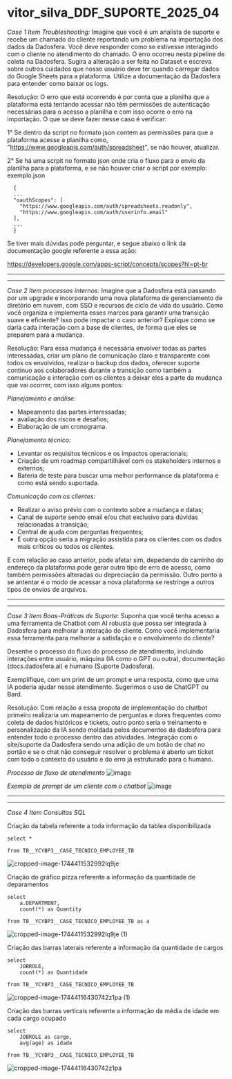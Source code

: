 # vitor_silva_DDF_SUPORTE_2025_04

*Case 1*
*Item Troubleshooting:* Imagine que você é um analista de suporte e recebe um chamado do cliente reportando um problema na importação dos dados da Dadosfera. Você deve responder como se estivesse interagindo com o cliente no atendimento do chamado. O erro ocorreu nesta pipeline de coleta na Dadosfera. Sugira a alteração a ser feita no Dataset e escreva sobre outros cuidados que nosso usuário deve ter quando carregar dados do Google Sheets para a plataforma. Utilize a documentação da Dadosfera para entender como baixar os logs.

Resolução: 
O erro que está ocorrendo é por conta que a planilha que a plataforma está tentando acessar não têm permissões de autenticação necessárias para o acesso a planilha e com isso ocorre o erro na importação. O que se deve fazer nesse caso é verificar: 

  1° Se dentro da script no formato json contem as permissões para que a plataforma acesse a planilha como, "https://www.googleapis.com/auth/spreadsheet", se não houver, atualizar.

  2° Se há uma scrpit no formato json onde cria o fluxo para o envio da planilha para a plataforma, e se não houver criar o script por exemplo: exemplo.json

      {
      ...
      "oauthScopes": [
        "https://www.googleapis.com/auth/spreadsheets.readonly",
        "https://www.googleapis.com/auth/userinfo.email"
      ],
      ...
      }

Se tiver mais dúvidas pode perguntar, e segue abaixo o link da documentação google referente a essa ação:

  https://developers.google.com/apps-script/concepts/scopes?hl=pt-br

--------------------------------------------------------------------------------------------------------------------------------
--------------------------------------------------------------------------------------------------------------------------------
*Case 2* *Item processos internos:* Imagine que a Dadosfera está passando por um upgrade e incorporando uma nova plataforma de gerenciamento de diretório em nuvem, com SSO e recursos de ciclo de vida do usuário. Como você organiza e implementa esses marcos para garantir uma transição suave e eficiente? Isso pode impactar o caso anterior? Explique como se daria cada interação com a base de clientes, de forma que eles se preparem para a mudança.

Resolução: 
Para essa mudança é necessária envolver todas as partes interessadas, criar um plano de comunicação claro e transparente com todos os envolvidos, realizar o backup dos dados, oferecer suporte contínuo aos colaboradores durante a transição como também a comunicação e interação com os clientes a deixar eles a parte da mudança que vai ocorrer, com isso alguns pontos:

 *Planejamento e análise:* 
  * Mapeamento das partes interessadas; 
  * avaliação dos riscos e desafios; 
  * Elaboração de um cronograma.

 *Planejamento técnico:* 
  * Levantar os requisitos técnicos e os impactos operacionais; 
  * Criação de um roadmap compartilhável com os stakeholders internos e externos; 
  * Bateria de teste para buscar uma melhor performance da plataforma e como está sendo suportada.

 *Comunicação com os clientes:* 
  * Realizar o aviso prévio com o contexto sobre a mudança e datas; 
  * Canal de suporte sendo email e/ou chat exclusivo para dúvidas relacionadas a transição; 
  * Central de ajuda com perguntas frequentes; 
  * E outra opção seria a migração assistida para os clientes com os dados mais críticos ou todos os clientes.

E com relação ao caso anterior, pode afetar sim, depedendo do caminho do endereço da plataforma pode gerar outro tipo de erro de acesso, como também permissões alteradas ou depreciação da permissão. Outro ponto a se antentar é o modo de acessar a nova plataforma se restringe a outros tipos de envios de arquivos.

---------------------------------------------------------------------------------------------------------------------------
---------------------------------------------------------------------------------------------------------------------------

*Case 3* *Item Boas-Práticas de Suporte*: Suponha que você tenha acesso a uma ferramenta de Chatbot com AI robusta que possa ser integrada à Dadosfera para melhorar a interação do cliente. Como você implementaria essa ferramenta para melhorar a satisfação e o envolvimento do cliente?

Desenhe o processo do fluxo do processo de atendimento, incluindo interações entre usuário, máquina (IA como o GPT ou outra), documentação (docs.dadosfera.ai) e humano (Suporte Dadosfera).

Exemplifique, com um print de um prompt e uma resposta, como que uma IA poderia ajudar nesse atendimento. Sugerimos o uso de ChatGPT ou Bard.

Resolução:
Com relação a essa propota de implementação do chatbot primeiro realizaria um mapeamento de perguntas e dores frequentes como coleta de dados históricos e tickets, outro ponto seria o treinamento e personalização da IA sendo moldada pelos documentos da dadosfera para entender todo o processo dentro das atividades. Integração com o site/suporte da Dadosfera sendo uma adição de um botão de chat no portão e se o chat não conseguir resolver o problema é aberto um ticket com todo o contexto do usuário e do erro já estruturado para o humano.

*Processo de fluxo de atendimento*
![image](https://github.com/user-attachments/assets/96468f51-e099-4a88-bcce-4884127df261)


*Exemplo de prompt de um cliente com o chatbot*
  ![image](https://github.com/user-attachments/assets/1a40422b-2ba9-4c34-830f-7b959086e32d)

--------------------------------------------------------------------------------------------------------------------------
--------------------------------------------------------------------------------------------------------------------------

*Case 4* *Item Consultas SQL*

Criação da tabela referente a toda informação da tablea disponibilizada

    select *
    
    from TB__YCYBP3__CASE_TECNICO_EMPLOYEE_TB

![cropped-image-1744411532992lq9je](https://github.com/user-attachments/assets/93302bbf-0c0b-42be-8659-4d6d2985dc0b)

Criação do gráfico pizza referente a informação da quantidade de deparamentos

    select  
        a.DEPARTMENT,
        count(*) as Quantity
    
    from TB__YCYBP3__CASE_TECNICO_EMPLOYEE_TB as a

![cropped-image-1744411532992lq9je (1)](https://github.com/user-attachments/assets/3916d03f-3c5d-4e9d-a0d0-8c04b3ddcdf4)


Criação das barras laterais referente a informação da quantidade de cargos

    select 
        JOBROLE,
        count(*) as Quantidade

    from TB__YCYBP3__CASE_TECNICO_EMPLOYEE_TB

![cropped-image-17444116430742z1pa (1)](https://github.com/user-attachments/assets/447be366-afde-4270-8e92-3fb169b8f505)


Criação das barras verticais referente a informação da média de idade em cada cargo ocupado

    select
        JOBROLE as cargo,
        avg(age) as idade
    
    from TB__YCYBP3__CASE_TECNICO_EMPLOYEE_TB

![cropped-image-17444116430742z1pa](https://github.com/user-attachments/assets/c6bc5347-96e6-4866-8a81-752689b273b5)

